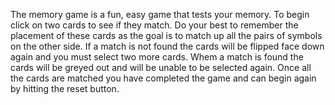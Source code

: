 The memory game is a fun, easy game that tests your memory.  To begin click on two cards to see if they match.  Do your best to remember the placement of these cards as the goal is to match up all the pairs of symbols on the other side.  If a match is not found the cards will be flipped face down again and you must select two more cards.  Whem a match is found the cards will be greyed out and will be unable to be selected again.  Once all the cards are matched you have completed the game and can begin again by hitting the reset button.  
